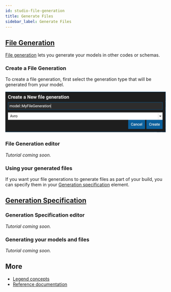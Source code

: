 ```yaml
---
id: studio-file-generation
title: Generate Files
sidebar_label: Generate Files
---
```


## [File Generation](../concepts/legend-concepts.md/#file-generation)

[File generation](../concepts/legend-concepts.md/#file-generation) lets you generate your models in other codes or schemas.

### Create a File Generation

To create a file generation, first select the generation type that will be generated from your model.

![file generation1](../assets/file_generation.jpg)

### File Generation editor

_Tutorial coming soon._

### Using your generated files

If you want your file generations to generate files as part of your build, you can specify them in your [Generation specification](../concepts/legend-concepts.md/#generation-specification) element.

## [Generation Specification](../concepts/legend-concepts.md/#generation-specification)

### Generation Specification editor

_Tutorial coming soon._

### Generating your models and files

_Tutorial coming soon._

## More
- [Legend concepts](../concepts/legend-concepts)
- [Reference documentation](../reference/legend-language)